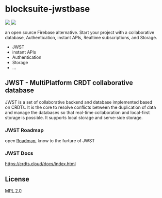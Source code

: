 # blocksuite-jwstbase

<a href="https://join.slack.com/t/blocksuitedev/shared_invite/zt-1h0zz3b8z-nFpWSu6a6~yId7PxiMcBHA">
  <img src="https://img.shields.io/badge/-Slack-grey?logo=slack">
</a>
<a href="https://twitter.com/BlockSuiteDev">
  <img src="https://img.shields.io/badge/-Twitter-grey?logo=twitter">
</a>


an open source Firebase alternative. Start your project with a collaborative database, Authentication, instant APIs, Realtime subscriptions, and Storage.

* JWST
* instant APIs
* Authentication
* Storage
* ...

## JWST - MultiPlatform CRDT collaborative database

JWST is a set of collaborative backend and database implemented based on CRDTs.
It is the core to resolve conflicts between the duplication of data and manage the databases so that real-time collaboration and local-first storage is possible.
It supports local storage and serve-side storage.

### JWST Roadmap

open [Roadmap](https://github.com/toeverything/JWST/issues/9), know to the furture of JWST

### JWST Docs

https://crdts.cloud/docs/index.html

## License

[MPL 2.0](./LICENSE)

